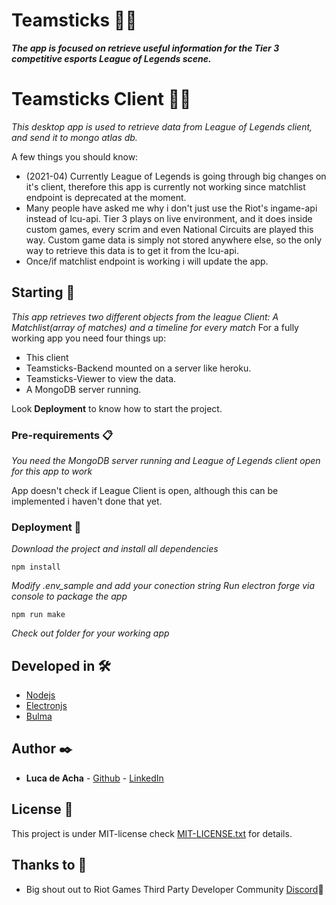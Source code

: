 # Teamsticks 🐱‍👤

**_The app is focused on retrieve useful information for the Tier 3 competitive esports League of Legends scene._**


# Teamsticks Client 🐱‍👤

_This desktop app is used to retrieve data from League of Legends client, and send it to mongo atlas db._

A few things you should know:

* (2021-04) Currently League of Legends is going through big changes on it's client, therefore this app is currently not working since matchlist endpoint is deprecated at the moment.
* Many people have asked me why i don't just use the Riot's ingame-api instead of lcu-api. Tier 3 plays on live environment, and it does inside custom games, every scrim and even National Circuits are played this way. Custom game data is simply not stored anywhere else, so the only way to retrieve this data is to get it from the lcu-api. 
* Once/if matchlist endpoint is working i will update the app.

## Starting 🚀

_This app retrieves two different objects from the league Client: A Matchlist(array of matches) and a timeline for every match_
For a fully working app you need four things up:

* This client
* Teamsticks-Backend mounted on a server like heroku.
* Teamsticks-Viewer to view the data.
* A MongoDB server running.

Look **Deployment** to know how to start the project.


### Pre-requirements 📋

_You need the MongoDB server running and League of Legends client open for this app to work_

App doesn't check if League Client is open, although this can be implemented i haven't done that yet.

### Deployment 🔧

_Download the project and install all dependencies_


```
npm install
```

_Modify .env_sample and add your conection string_
_Run electron forge via console to package the app_

```
npm run make
```

_Check out folder for your working app_


## Developed in 🛠️


* [Nodejs](https://nodejs.org/)
* [Electronjs](https://www.electronjs.org/)
* [Bulma](https://bulma.io/)


## Author ✒️


* **Luca de Acha** - [Github](https://github.com/T-NAVe) - [LinkedIn](https://www.linkedin.com/in/luca-de-acha/)


## License 📄

This project is under MIT-license check [MIT-LICENSE.txt](MIT-LICENSE.txt) for details.

## Thanks to 🎁

* Big shout out to Riot Games Third Party Developer Community [Discord](https://discord.com/invite/riotgamesdevrel)📢

